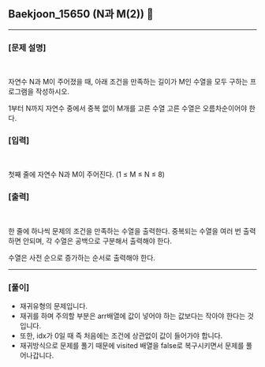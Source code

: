 ## Baekjoon_15650 (N과 M(2)) 🚀
___


### **[문제 설명]**
<br>

자연수 N과 M이 주어졌을 때, 아래 조건을 만족하는 길이가 M인 수열을 모두 구하는 프로그램을 작성하시오.

1부터 N까지 자연수 중에서 중복 없이 M개를 고른 수열
고른 수열은 오름차순이어야 한다.

### **[입력]**
<br>

첫째 줄에 자연수 N과 M이 주어진다. (1 ≤ M ≤ N ≤ 8)

### **[출력]**
<br>

한 줄에 하나씩 문제의 조건을 만족하는 수열을 출력한다. 중복되는 수열을 여러 번 출력하면 안되며, 각 수열은 공백으로 구분해서 출력해야 한다.

수열은 사전 순으로 증가하는 순서로 출력해야 한다.

___


### **[풀이]**

- 재귀유형의 문제입니다.
- 재귀를 하며 주의할 부분은 arr배열에 값이 넣어야 하는 값보다는 작아야 한다는 것입니다.
- 또한, idx가 0일 때 즉 처음에는 조건에 상관없이 값이 들어가야 합니다.
- 재귀방식으로 문제를 풀기 때문에 visited 배열을 false로 복구시키면서 문제를 풀어나갑니다.
